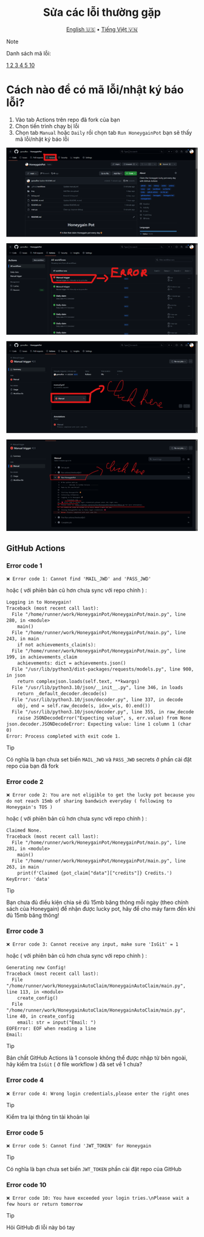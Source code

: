 <h1 align="center">Sửa các lỗi thường gặp</h1>
<p align="center">
  <a href="Debug.md">English 🇺🇸</a>
  •
  <a href="Debug-vn.md">Tiếng Việt 🇻🇳</a>
</p>

> [!NOTE]
> Danh sách mã lỗi:
> <p align="left">
> <a href="#error-code-1">1 </a>
> <a href="#error-code-2">2 </a>
> <a href="#error-code-2">3 </a>
> <a href="#error-code-4">4 </a>
> <a href="#error-code-5">5 </a>
> <a href="#error-code-10">10 </a>
> </p>
# Cách nào để có mã lỗi/nhật ký báo lỗi?
1. Vào tab Actions trên repo đã fork của bạn
2. Chọn tiến trình chạy bị lỗi
3. Chọn tab `Manual` hoặc `Daily` rồi chọn tab `Run HoneygainPot` bạn sẽ thấy mã lỗi/nhật ký báo lỗi

<p align="left">
  <img src="/Img/step-1.png">
</p>
<p align="center">
  <img src="/Img/step-2.png">
</p>
<p align="center">
  <img src="/Img/step-3.png">
</p>
<p align="left">
  <img src="/Img/step-4.png">
</p>
  
## GitHub Actions

### Error code 1

```
❌ Error code 1: Cannot find 'MAIL_JWD' and 'PASS_JWD'
```

hoặc ( với phiên bản cũ hơn chưa sync với repo chính ) :

```
Logging in to Honeygain!
Traceback (most recent call last):
  File "/home/runner/work/HoneygainPot/HoneygainPot/main.py", line 280, in <module>
    main()
  File "/home/runner/work/HoneygainPot/HoneygainPot/main.py", line 243, in main
    if not achievements_claim(s):
  File "/home/runner/work/HoneygainPot/HoneygainPot/main.py", line 199, in achievements_claim
    achievements: dict = achievements.json()
  File "/usr/lib/python3/dist-packages/requests/models.py", line 900, in json
    return complexjson.loads(self.text, **kwargs)
  File "/usr/lib/python3.10/json/__init__.py", line 346, in loads
    return _default_decoder.decode(s)
  File "/usr/lib/python3.10/json/decoder.py", line 337, in decode
    obj, end = self.raw_decode(s, idx=_w(s, 0).end())
  File "/usr/lib/python3.10/json/decoder.py", line 355, in raw_decode
    raise JSONDecodeError("Expecting value", s, err.value) from None
json.decoder.JSONDecodeError: Expecting value: line 1 column 1 (char 0)
Error: Process completed with exit code 1.

```

> [!TIP]
> Có nghĩa là bạn chưa set biến `MAIL_JWD` và `PASS_JWD` secrets ở phần cài đặt repo của bạn đã fork

### Error code 2

```
❌ Error code 2: You are not eligible to get the lucky pot because you do not reach 15mb of sharing bandwich everyday ( following to Honeygain's TOS )

```

hoặc ( với phiên bản cũ hơn chưa sync với repo chính ) :

```
Claimed None.
Traceback (most recent call last):
  File "/home/runner/work/HoneygainPot/HoneygainPot/main.py", line 281, in <module>
    main()
  File "/home/runner/work/HoneygainPot/HoneygainPot/main.py", line 263, in main
    print(f'Claimed {pot_claim["data"]["credits"]} Credits.')
KeyError: 'data'

```

> [!TIP]
> Bạn chưa đủ điều kiện chia sẻ đủ 15mb băng thông mỗi ngày (theo chính sách của Honeygain) để nhận được lucky pot, hãy để cho máy farm đến khi đủ 15mb băng thông!

### Error code 3

```
❌ Error code 3: Cannot receive any input, make sure 'IsGit' = 1
```

hoặc ( với phiên bản cũ hơn chưa sync với repo chính ) :

```
Generating new Config!
Traceback (most recent call last):
  File "/home/runner/work/HoneygainAutoClaim/HoneygainAutoClaim/main.py", line 113, in <module>
    create_config()
  File "/home/runner/work/HoneygainAutoClaim/HoneygainAutoClaim/main.py", line 40, in create_config
    email: str = input("Email: ")
EOFError: EOF when reading a line
Email: 

```

> [!TIP]
> Bản chất GitHub Actions là 1 console không thể được nhập từ bên ngoài, hãy kiểm tra `IsGit` ( ở file workflow ) đã set về 1 chưa?


### Error code 4

```
❌ Error code 4: Wrong login credentials,please enter the right ones
```

> [!TIP]
> Kiểm tra lại thông tin tài khoản lại

### Error code 5

```
❌ Error code 5: Cannot find 'JWT_TOKEN' for Honeygain
``` 

> [!TIP]
> Có nghĩa là bạn chưa set biến `JWT_TOKEN` phần cài đặt repo của GitHub


### Error code 10

```
❌ Error code 10: You have exceeded your login tries.\nPlease wait a few hours or return tomorrow
```

> [!TIP]
> Hỏi GitHub đi lỗi này bó tay
